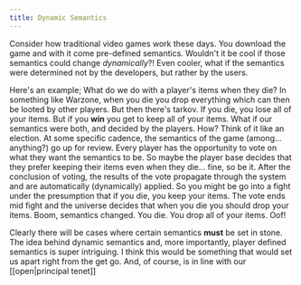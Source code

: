 ```yaml
---
title: Dynamic Semantics
---
```


Consider how traditional video games work these days. You download the game and with it come pre-defined semantics. Wouldn't it be cool if those semantics could change _dynamically_?!
Even cooler, what if the semantics were determined not by the developers, but rather by the users.

Here's an example;
What do we do with a player's items when they die?
In something like Warzone, when you die you drop everything which can then be looted by other players.
But then there's tarkov. If you die, you lose all of your items. But if you **win** you get to keep all of your items.
What if our semantics were both, and decided by the players. How? Think of it like an election. At some specific cadence, the semantics of the game (among... anything?) go up for review. Every player has the opportunity to vote on what they want the semantics to be. So maybe the player base decides that they prefer keeping their items even when they die... fine, so be it. After the conclusion of voting, the results of the vote propagate through the system and are automatically (dynamically) applied. So you might be go into a fight under the presumption that if you die, you keep your items. The vote ends mid fight and the universe decides that when you die you should drop your items. Boom, semantics changed. You die. You drop all of your items. Oof!

Clearly there will be cases where certain semantics **must** be set in stone. The idea behind dynamic semantics and, more importantly, player defined semantics is super intriguing. I think this would be something that would set us apart right from the get go. And, of course, is in line with our [[open|principal tenet]]
